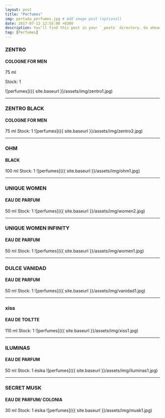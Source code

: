 ```yaml
---
layout: post
title: "Perfumes"
img: portada_perfumes.jpg # Add image post (optional)
date: 2017-07-12 12:55:00 +0300
description: You’ll find this post in your `_posts` directory. Go ahead and edit it and re-build the site to see your changes. # Add post description (optional)
tag: [Perfumes]
---
```

### ZENTRO  
#### COLOGNE FOR MEN
75 ml  


Stock: 1


![perfumes]({{ site.baseurl }}/assets/img/zentro1.jpg)
* * *
### ZENTRO BLACK  
#### COLOGNE FOR MEN
75 ml 
Stock: 1
![perfumes]({{ site.baseurl }}/assets/img/zentro2.jpg)
* * *
### OHM  
#### BLACK
100 ml 
Stock: 1
![perfumes]({{ site.baseurl }}/assets/img/ohm1.jpg)
* * *
### UNIQUE WOMEN 
#### EAU DE PARFUM
50 ml 
Stock: 1
![perfumes]({{ site.baseurl }}/assets/img/women2.jpg)
* * *
### UNIQUE WOMEN INFINITY
#### EAU DE PARFUM
50 ml 
Stock: 1
![perfumes]({{ site.baseurl }}/assets/img/women1.jpg)
* * *
### DULCE VANIDAD
#### EAU DE PARFUM
50 ml 
Stock: 1
![perfumes]({{ site.baseurl }}/assets/img/vanidad1.jpg)
* * *
### xiss
#### EAU DE TOILTTE
110 ml 
Stock: 1
![perfumes]({{ site.baseurl }}/assets/img/xiss1.jpg)
* * *
### ILUMINAS
#### EAU DE PARFUM
50 ml 
Stock: 1
ésika
![perfumes]({{ site.baseurl }}/assets/img/iluminas1.jpg)
* * *
### SECRET MUSK
#### EAU DE PARFUM/ COLONIA 
30 ml 
Stock: 1
ésika
![perfumes]({{ site.baseurl }}/assets/img/musk1.jpg)



